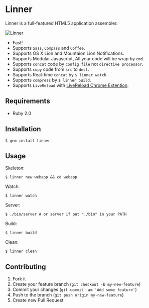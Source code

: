 # Linner

Linner is a full-featured HTML5 application assembler.

![Linner](http://d.pr/i/bWPA+)

* Fast!
* Supports `Sass`, `Compass` and `Coffee`.
* Supports OS X Lion and Mountaion Lion Notifications.
* Supports Modular Javascript, All your code will be wrap by `cmd`.
* Supports `concat` code by `config file` not `directive processor`.
* Supports `copy` code from `src` to `dest`.
* Supports Real-time `concat` by `$ linner watch`.
* Supports `compress` by `$ linner build`.
* Supports `LiveReload` with [LiveReload Chrome Extention](https://chrome.google.com/webstore/detail/livereload/jnihajbhpnppcggbcgedagnkighmdlei).

## Requirements

* Ruby 2.0

## Installation

    $ gem install linner

## Usage

Skeleton:

    $ linner new webapp && cd webapp

Watch:

    $ linner watch

Server:

    $ ./bin/server # or server if put "./bin" in your PATH

Build:

    $ linner build

Clean:

    $ linner clean

## Contributing

1. Fork it
2. Create your feature branch (`git checkout -b my-new-feature`)
3. Commit your changes (`git commit -am 'Add some feature'`)
4. Push to the branch (`git push origin my-new-feature`)
5. Create new Pull Request
